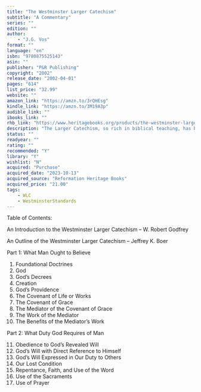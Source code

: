 ```yaml
---
title: "The Westminster Larger Catechism"
subtitle: "A Commentary"
series: ""
edition: ""
author: 
    - "J.G. Vos"
format: ""
language: "en"
isbn: "9780875525143"
asin: ""
publisher: "P&R Publishing"
copyright: "2002"
release_date: "2002-04-01"
pages: "614"
list_price: "32.99"
website: ""
amazon_link: "https://amzn.to/3rQHEsg"
kindle_link: "https://amzn.to/3M19A3p"
audible_link: ""
ibooks_link: ""
rhb_link: "https://www.heritagebooks.org/products/the-westminster-larger-catechism-vos.html" 
description: "The Larger Catechism, so rich in biblical teaching, has been long neglected, even by conservative Presbyterians who embrace it as one of their three standards. This commentary, written in the mid-twentieth century, is being published in book-form for the first time, to encourage the catechisms increased use and study."
status: ""
readyear: ""
rating: ""
recommended: "Y"
library: "Y"
wishlist: "N"
acquired: "Purchase"
acquired_date: "2023-10-13"
acquired_source: "Reformation Heritage Books"
acquired_price: "21.00"
tags:
    - WLC
    - WestminsterStandards
---
```


Table of Contents:

An Introduction to the Westminster Larger Catechism – W. Robert Godfrey

An Outline of the Westminster Larger Catechism – Jeffrey K. Boer

Part 1: What Man Ought to Believe

1. Foundational Doctrines
2. God
3. God’s Decrees
4. Creation
5. God’s Providence
6. The Covenant of Life or Works
7. The Covenant of Grace
8. The Mediator of the Covenant of Grace
9. The Work of the Mediator
10. The Benefits of the Mediator’s Work

Part 2: What Duty God Requires of Man

11. Obedience to God’s Revealed Will
12. God’s Will with Direct Reference to Himself
13. God’s Will Expressed in Our Duty to Others
14. Our Lost Condition
15. Repentance, Faith, and Use of the Word
16. Use of the Sacraments
17. Use of Prayer
